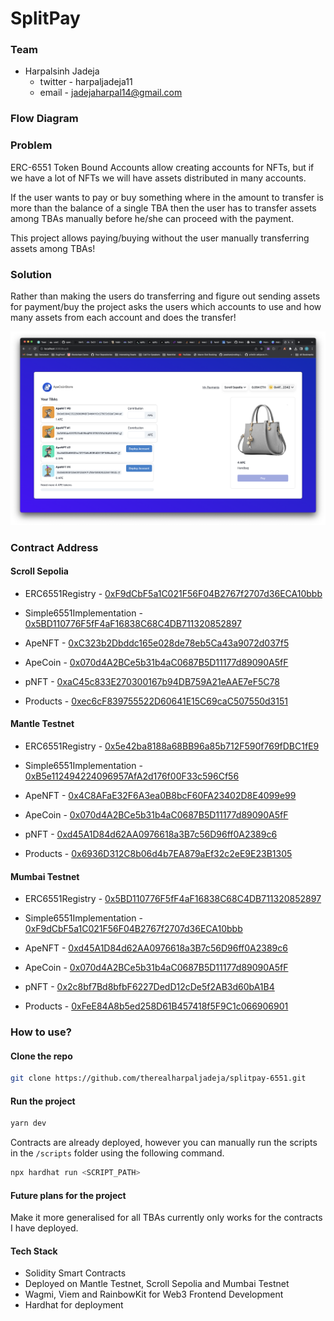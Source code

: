 # SplitPay

### Team

-   Harpalsinh Jadeja
    -   twitter - harpaljadeja11
    -   email - jadejaharpal14@gmail.com

### Flow Diagram

### Problem

ERC-6551 Token Bound Accounts allow creating accounts for NFTs, but if we have a lot of NFTs we will have assets distributed in many accounts.

If the user wants to pay or buy something where in the amount to transfer is more than the balance of a single TBA then the user has to transfer assets among TBAs manually before he/she can proceed with the payment.

This project allows paying/buying without the user manually transferring assets among TBAs!

### Solution

Rather than making the users do transferring and figure out sending assets for payment/buy the project asks the users which accounts to use and how many assets from each account and does the transfer!

![payment](./public/payment.png)

### Contract Address

#### Scroll Sepolia

-   ERC6551Registry - [0xF9dCbF5a1C021F56F04B2767f2707d36ECA10bbb](https://sepolia-blockscout.scroll.io/address/0xF9dCbF5a1C021F56F04B2767f2707d36ECA10bbb)

-   Simple6551Implementation - [0x5BD110776F5fF4aF16838C68C4DB711320852897](https://sepolia-blockscout.scroll.io/address/0x5BD110776F5fF4aF16838C68C4DB711320852897)

-   ApeNFT - [0xC323b2Dbddc165e028de78eb5Ca43a9072d037f5](https://sepolia-blockscout.scroll.io/address/0xC323b2Dbddc165e028de78eb5Ca43a9072d037f5)

-   ApeCoin - [0x070d4A2BCe5b31b4aC0687B5D11177d89090A5fF](https://sepolia-blockscout.scroll.io/address/0x070d4A2BCe5b31b4aC0687B5D11177d89090A5fF)

-   pNFT - [0xaC45c833E270300167b94DB759A21eAAE7eF5C78](https://sepolia-blockscout.scroll.io/address/0xaC45c833E270300167b94DB759A21eAAE7eF5C78)

-   Products - [0xec6cF839755522D60641E15C69caC507550d3151](https://sepolia-blockscout.scroll.io/address/0xec6cF839755522D60641E15C69caC507550d3151)

#### Mantle Testnet

-   ERC6551Registry - [0x5e42ba8188a68BB96a85b712F590f769fDBC1fE9](https://explorer.testnet.mantle.xyz/address/0x5e42ba8188a68BB96a85b712F590f769fDBC1fE9)

-   Simple6551Implementation - [0xB5e112494224096957AfA2d176f00F33c596Cf56](https://explorer.testnet.mantle.xyz/address/0xB5e112494224096957AfA2d176f00F33c596Cf56)

-   ApeNFT - [0x4C8AFaE32F6A3ea0B8bcF60FA23402D8E4099e99](https://explorer.testnet.mantle.xyz/address/0x4C8AFaE32F6A3ea0B8bcF60FA23402D8E4099e99)

-   ApeCoin - [0x070d4A2BCe5b31b4aC0687B5D11177d89090A5fF](https://explorer.testnet.mantle.xyz/address/0x070d4A2BCe5b31b4aC0687B5D11177d89090A5fF)

-   pNFT - [0xd45A1D84d62AA0976618a3B7c56D96ff0A2389c6](https://explorer.testnet.mantle.xyz/address/0xd45A1D84d62AA0976618a3B7c56D96ff0A2389c6)

-   Products - [0x6936D312C8b06d4b7EA879aEf32c2eE9E23B1305](https://explorer.testnet.mantle.xyz/address/0x6936D312C8b06d4b7EA879aEf32c2eE9E23B1305)

#### Mumbai Testnet

-   ERC6551Registry - [0x5BD110776F5fF4aF16838C68C4DB711320852897](https://mumbai.polygonscan.com/address/0x5BD110776F5fF4aF16838C68C4DB711320852897)

-   Simple6551Implementation - [0xF9dCbF5a1C021F56F04B2767f2707d36ECA10bbb](https://mumbai.polygonscan.com/address/0xF9dCbF5a1C021F56F04B2767f2707d36ECA10bbb)

-   ApeNFT - [0xd45A1D84d62AA0976618a3B7c56D96ff0A2389c6](https://mumbai.polygonscan.com/address/0xd45A1D84d62AA0976618a3B7c56D96ff0A2389c6)

-   ApeCoin - [0x070d4A2BCe5b31b4aC0687B5D11177d89090A5fF](https://mumbai.polygonscan.com/address/0x070d4A2BCe5b31b4aC0687B5D11177d89090A5fF)

-   pNFT - [0x2c8bf7Bd8bfbF6227DedD12cDe5f2AB3d60bA1B4](https://mumbai.polygonscan.com/address/0x2c8bf7Bd8bfbF6227DedD12cDe5f2AB3d60bA1B4)

-   Products - [0xFeE84A8b5ed258D61B457418f5F9C1c066906901](https://mumbai.polygonscan.com/address/0xFeE84A8b5ed258D61B457418f5F9C1c066906901)

### How to use?

#### Clone the repo

```bash
git clone https://github.com/therealharpaljadeja/splitpay-6551.git
```

#### Run the project

```bash
yarn dev
```

Contracts are already deployed, however you can manually run the scripts in the `/scripts` folder using the following command.

```bash
npx hardhat run <SCRIPT_PATH>
```

#### Future plans for the project

Make it more generalised for all TBAs currently only works for the contracts I have deployed.

#### Tech Stack

-   Solidity Smart Contracts
-   Deployed on Mantle Testnet, Scroll Sepolia and Mumbai Testnet
-   Wagmi, Viem and RainbowKit for Web3 Frontend Development
-   Hardhat for deployment
